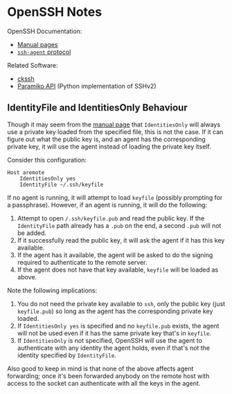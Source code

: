 OpenSSH Notes
=============

OpenSSH Documentation:
* [Manual pages][manual]
* [`ssh-agent` protocol][agent-protocol]

Related Software:
* [ckssh]
* [Paramiko API] (Python implementation of SSHv2)


IdentityFile and IdentitiesOnly Behaviour
-----------------------------------------

Though it may seem from the [manual page][ssh_config] that
`IdentitiesOnly` will always use a private key loaded from the
specified file, this is not the case. If it can figure out what the
public key is, and an agent has the corresponding private key, it will
use the agent instead of loading the private key itself.

Consider this configuration:

    Host aremote
        IdentitiesOnly yes
        IdentityFile ~/.ssh/keyfile

If no agent is running, it will attempt to load `keyfile` (possibly
prompting for a passphrase). However, if an agent is running, it will
do the following:

1. Attempt to open `/.ssh/keyfile.pub` and read the public key. If the
   `IdentityFile` path already has a `.pub` on the end, a second
   `.pub` will not be added.
2. If it successfully read the public key, it will ask the agent if it
   has this key available.
3. If the agent has it available, the agent will be asked to do the
   signing required to authenticate to the remote server.
4. If the agent does not have that key available, `keyfile` will be
   loaded as above.

Note the following implications:

1. You do not need the private key available to `ssh`, only the public
   key (just `keyfile.pub`) so long as the agent has the corresponding
   private key loaded.
2. If `IdentitiesOnly yes` is specified and  no `keyfile.pub` exists,
   the agent will not be used even if it has the same private key
   that's in `keyfile`.
3. If `IdentitiesOnly` is not specified, OpenSSH will use the agent to
   authenticate with any identity the agent holds, even if that's not
   the identity specified by `IdentityFile`.

Also good to keep in mind is that none of the above affects agent
forwarding; once it's been forwarded anybody on the remote host with
access to the socket can authenticate with all the keys in the agent.



[Paramiko API]: http://docs.paramiko.org/
[agent-protocol]: http://api.libssh.org/rfc/PROTOCOL.agent
[ckssh]: https://github.com/cynic-net/ckssh
[manual]: https://www.openssh.com/manual.html
[ssh_config]: https://man.openbsd.org/ssh_config
